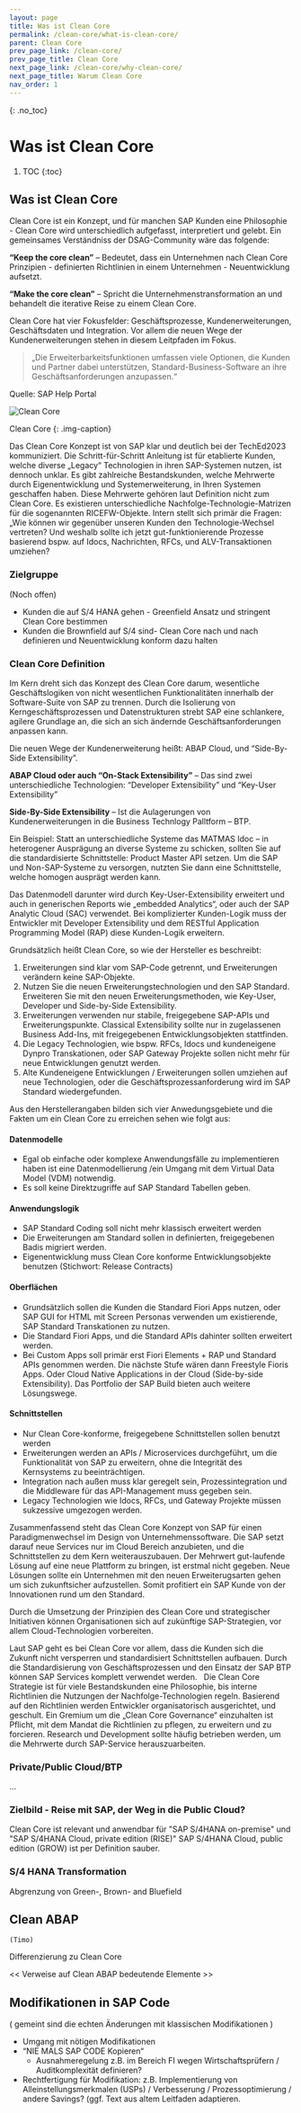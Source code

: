 ```yaml
---
layout: page
title: Was ist Clean Core
permalink: /clean-core/what-is-clean-core/
parent: Clean Core
prev_page_link: /clean-core/
prev_page_title: Clean Core
next_page_link: /clean-core/why-clean-core/
next_page_title: Warum Clean Core
nav_order: 1
---
```


{: .no_toc}
# Was ist Clean Core

1. TOC
{:toc}

## Was ist Clean Core

Clean Core ist ein Konzept, und für manchen SAP Kunden eine Philosophie -  Clean Core wird unterschiedlich aufgefasst, interpretiert und gelebt. Ein gemeinsames Verständniss der DSAG-Community wäre das folgende:

**“Keep the core clean”** –  Bedeutet, dass ein Unternehmen nach Clean Core Prinzipien -  definierten Richtlinien in einem Unternehmen - Neuentwicklung aufsetzt.

**“Make the core clean”** – Spricht die Unternehmenstransformation an und behandelt die iterative Reise zu einem Clean Core.

Clean Core hat vier Fokusfelder: Geschäftsprozesse, Kundenerweiterungen, Geschäftsdaten und Integration. Vor allem die neuen Wege der Kundenerweiterungen stehen in diesem Leitpfaden im Fokus.

> „Die Erweiterbarkeitsfunktionen umfassen viele Optionen, die  Kunden und Partner dabei unterstützen, Standard-Business-Software  an ihre Geschäftsanforderungen anzupassen.“

Quelle: SAP Help Portal

![Clean Core](./img/image-01.png)

Clean Core
{: .img-caption}

Das Clean Core Konzept ist von SAP klar und deutlich bei der TechEd2023 kommuniziert. Die Schritt-für-Schritt Anleitung ist für etablierte Kunden, welche diverse „Legacy“ Technologien in ihren SAP-Systemen nutzen, ist dennoch unklar. 
Es gibt zahlreiche Bestandskunden, welche Mehrwerte durch Eigenentwicklung und Systemerweiterung, in Ihren Systemen geschaffen haben. Diese Mehrwerte gehören laut Definition nicht zum Clean Core. Es existieren unterschiedliche Nachfolge-Technologie-Matrizen für die sogenannten RICEFW-Objekte. Intern stellt sich primär die Fragen: „Wie können wir gegenüber unseren Kunden den Technologie-Wechsel vertreten? Und weshalb sollte ich jetzt gut-funktionierende Prozesse basierend bspw. auf Idocs, Nachrichten, RFCs, und ALV-Transaktionen umziehen?

### Zielgruppe
(Noch offen)
* Kunden die auf S/4 HANA gehen - Greenfield Ansatz und stringent Clean Core bestimmen
* Kunden die Brownfield auf S/4 sind- Clean Core nach und nach definieren und Neuentwicklung konform dazu halten

### Clean Core Definition
Im Kern dreht sich das Konzept des Clean Core darum, wesentliche Geschäftslogiken von nicht wesentlichen Funktionalitäten innerhalb der Software-Suite von SAP zu trennen. Durch die Isolierung von Kerngeschäftsprozessen und Datenstrukturen strebt SAP eine schlankere, agilere Grundlage an, die sich an sich ändernde Geschäftsanforderungen anpassen kann. 

Die neuen Wege der Kundenerweiterung heißt: ABAP Cloud, und “Side-By-Side Extensibility”. 

**ABAP Cloud oder auch “On-Stack Extensibility”** –  Das sind zwei unterschiedliche Technologien: “Developer Extensibility” und “Key-User Extensibility”

**Side-By-Side Extensibility** – Ist die Aulagerungen von Kundenerweiterungen in die Business Technlogy Palltform – BTP.

Ein Beispiel: Statt an unterschiedliche Systeme das MATMAS Idoc – in heterogener Ausprägung an diverse Systeme zu schicken, sollten Sie auf die standardisierte Schnittstelle: Product Master API setzen. Um die SAP und Non-SAP-Systeme zu versorgen, nutzten Sie dann eine Schnittstelle, welche homogen ausprägt werden kann.

Das Datenmodell darunter wird durch Key-User-Extensibility erweitert und auch in generischen Reports wie „embedded Analytics“, oder auch der SAP Analytic Cloud (SAC) verwendet. Bei komplizierter Kunden-Logik muss der Entwickler mit Developer Extensibility und dem RESTful Application Programming Model (RAP) diese Kunden-Logik erweitern.

Grundsätzlich heißt Clean Core, so wie der Hersteller es beschreibt: 
1. Erweiterungen sind klar vom SAP-Code getrennt, und Erweiterungen verändern keine SAP-Objekte.
2. Nutzen Sie die neuen Erweiterungstechnologien und den SAP Standard. Erweiteren Sie mit den neuen Erweiterungsmethoden, wie Key-User, Developer und Side-by-Side Extensibility. 
3. Erweiterungen verwenden nur stabile, freigegebene SAP-APIs und Erweiterungspunkte. Classical Extensibility sollte nur in zugelassenen Business Add-Ins, mit freigegebenen Entwicklungsobjekten stattfinden. 
4. Die Legacy Technologien, wie bspw. RFCs, Idocs und kundeneigene Dynpro Transkationen, oder SAP Gateway Projekte sollen nicht mehr für neue Entwicklungen genutzt werden. 
5. Alte Kundeneigene Entwicklungen / Erweiterungen sollen umziehen auf neue Technologien, oder die Geschäftsprozessanforderung wird im SAP Standard wiedergefunden.

Aus den Herstellerangaben bilden sich vier Anwedungsgebiete und die Fakten um ein Clean Core zu erreichen sehen wie folgt aus:

#### Datenmodelle
* Egal ob einfache oder komplexe Anwendungsfälle zu implementieren haben ist eine Datenmodellierung /ein Umgang mit dem Virtual Data Model (VDM) notwendig. 
* Es soll keine Direktzugriffe auf SAP Standard Tabellen geben.

#### Anwendungslogik
* SAP Standard Coding soll nicht mehr klassisch erweitert werden
* Die Erweiterungen am Standard sollen in definierten, freigegebenen Badis migriert werden.
* Eigenentwicklung muss Clean Core konforme Entwicklungsobjekte benutzen (Stichwort: Release Contracts)

#### Oberflächen
* Grundsätzlich sollen die Kunden die Standard Fiori Apps nutzen, oder SAP GUI for HTML mit Screen Personas verwenden um existierende, SAP Standard Transkationen zu nutzen.
* Die Standard Fiori Apps, und die Standard APIs dahinter sollten erweitert werden.
* Bei Custom Apps soll primär erst Fiori Elements + RAP und Standard APIs genommen werden. Die nächste Stufe wären dann Freestyle Fioris Apps. Oder Cloud Native Applications in der Cloud (Side-by-side Extensibility). Das Portfolio der SAP Build bieten auch weitere Lösungswege.

#### Schnittstellen
* Nur Clean Core-konforme, freigegebene Schnittstellen sollen benutzt werden
* Erweiterungen werden an APIs / Microservices durchgeführt, um die Funktionalität von SAP zu erweitern, ohne die Integrität des Kernsystems zu beeinträchtigen.
* Integration nach außen muss klar geregelt sein, Prozessintegration und die Middleware für das API-Management muss gegeben sein.
* Legacy Technologien wie Idocs, RFCs, und Gateway Projekte müssen sukzessive umgezogen werden.

Zusammenfassend steht das Clean Core Konzept von SAP für einen Paradigmenwechsel im Design von Unternehmenssoftware. Die SAP setzt darauf neue Services nur im Cloud Bereich anzubieten, und die Schnittstellen zu dem Kern weiterauszubauen. Der Mehrwert gut-laufende Lösung auf eine neue Plattform zu bringen, ist erstmal nicht gegeben. Neue Lösungen sollte ein Unternehmen mit den neuen Erweiterugsarten gehen um sich zukunftsicher aufzustellen. Somit profitiert ein SAP Kunde von der Innovationen rund um den Standard.

Durch die Umsetzung der Prinzipien des Clean Core und strategischer Initiativen können Organisationen sich auf zukünftige SAP-Strategien, vor allem Cloud-Technologien vorbereiten. 

Laut SAP geht es bei Clean Core vor allem, dass die Kunden sich die Zukunft nicht versperren und standardisiert Schnittstellen aufbauen. Durch die Standardisierung von Geschäftsprozessen und den Einsatz der SAP BTP können SAP Services komplett verwendet werden.  
Die Clean Core Strategie ist für viele Bestandskunden eine Philosophie, bis interne Richtlinien die Nutzungen der Nachfolge-Technologien regeln. Basierend auf den Richtlinien werden Entwickler organisatorisch ausgerichtet, und geschult. Ein Gremium um die „Clean Core Governance“ einzuhalten ist Pflicht, mit dem Mandat die Richtlinien zu pflegen, zu erweitern und zu forcieren. Research und Development sollte häufig betrieben werden, um die Mehrwerte durch SAP-Service herauszuarbeiten.

### Private/Public Cloud/BTP
...

### Zielbild - Reise mit SAP, der Weg in die Public Cloud?

Clean Core ist relevant und anwendbar für "SAP S/4HANA on-premise" und "SAP S/4HANA Cloud, private edition (RISE)"
SAP S/4HANA Cloud, public edition (GROW) ist per Definition sauber.

### S/4 HANA Transformation

Abgrenzung von Green-, Brown- and Bluefield

## Clean ABAP 

``(Timo)``

Differenzierung zu Clean Core

<< Verweise auf Clean ABAP bedeutende Elemente >> 


## Modifikationen in SAP Code

( gemeint sind die echten Änderungen mit klassischen Modifikationen )

* Umgang mit nötigen Modifikationen 
* “NIE MALS SAP CODE Kopieren“
    * Ausnahmeregelung z.B. im Bereich FI wegen Wirtschaftsprüfern / Auditkomplexität definieren? 
* Rechtfertigung für Modifikation: z.B. Implementierung von Alleinstellungsmerkmalen (USPs) / Verbesserung / Prozessoptimierung / andere Savings? (ggf. Text aus altem Leitfaden adaptieren. 

